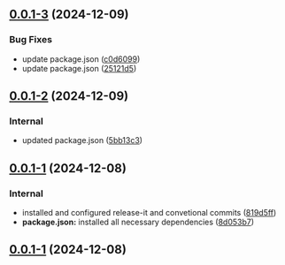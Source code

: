 

## [0.0.1-3](https://github.com/luisandresby/demo-gitflow/compare/v0.0.1-2...v0.0.1-3) (2024-12-09)

### Bug Fixes

* update package.json ([c0d6099](https://github.com/luisandresby/demo-gitflow/commit/c0d6099ae151e1fbad33e9b6e66f935de45145b1))
* update package.json ([25121d5](https://github.com/luisandresby/demo-gitflow/commit/25121d52df939b0fe62544207ae3023206886f04))

## [0.0.1-2](https://github.com/luisandresby/demo-gitflow/compare/0.0.1-1...v0.0.1-2) (2024-12-09)

### Internal

* updated package.json ([5bb13c3](https://github.com/luisandresby/demo-gitflow/commit/5bb13c37f3ea7c11f33dd8c6a0164fc6273fd617))
## [0.0.1-1](https://github.com/luisandresby/demo-gitflow/compare/0.1.1...0.0.1-1) (2024-12-08)

### Internal

* installed and configured release-it and convetional commits ([819d5ff](https://github.com/luisandresby/demo-gitflow/commit/819d5ff97dd495545fbffbde2b8f2d05d6bcb84a))
* **package.json:** installed all necessary dependencies ([8d053b7](https://github.com/luisandresby/demo-gitflow/commit/8d053b71faeeaac99ec6f8a991b899ccfa958879))

## [0.0.1-1](https://github.com/luisandresby/demo-gitflow/compare/0.1.1...0.0.1-1) (2024-12-08)
